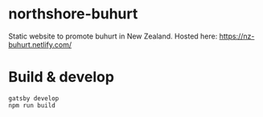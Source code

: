 # northshore-buhurt

Static website to promote buhurt in New Zealand.
Hosted here: https://nz-buhurt.netlify.com/

# Build & develop

```
gatsby develop
npm run build
```
